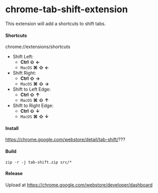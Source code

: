 # chrome-tab-shift-extension
This extension will add a shortcuts to shift tabs.

#### Shortcuts
chrome://extensions/shortcuts
* Shift Left: 
  * **Ctrl ⇧ ←** 
  * `MacOS` **⌘ ⇧ ←**
* Shift Right: 
  * **Ctrl ⇧ →** 
  * `MacOS` **⌘ ⇧ →**
* Shift to Left Edge:
  *  **Ctrl ⇧ ↑** 
  * `MacOS` **⌘ ⇧ ↑**
* Shift to Right Edge:
  *  **Ctrl ⇧ ↓** 
  * `MacOS` **⌘ ⇧ ↓**

#### Install
https://chrome.google.com/webstore/detail/tab-shift/???

#### Build
`zip -r -j tab-shift.zip src/*`

#### Release
Upload at https://chrome.google.com/webstore/developer/dashboard

